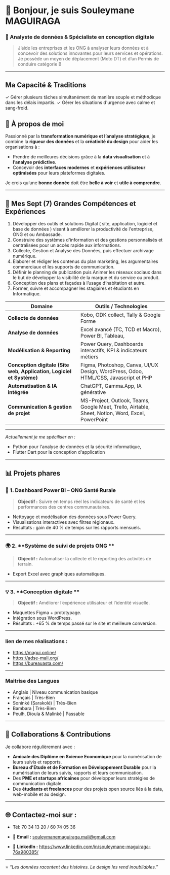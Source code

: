 # 👋 Bonjour, je suis Souleymane MAGUIRAGA  
### 🎯 Analyste de données & Spécialiste en conception digitale  
> J’aide les entreprises et les ONG à analyser leurs données et à concevoir des solutions innovantes pour leurs services et opérations.
> Je possède un moyen de déplacement (Moto DT) et d’un Permis de conduire catégorie B

---
## Ma Capacité & Traditions
✓ Gérer plusieurs tâches simultanément de manière souple et méthodique dans les délais impartis.
✓ Gérer les situations d'urgence avec calme et sang-froid.

## 🚀 À propos de moi

Passionné par la **transformation numérique et l’analyse stratégique**, je combine la **rigueur des données** et la **créativité du design** pour aider les organisations à :
- Prendre de meilleures décisions grâce à la **data visualisation** et à **l’analyse prédictive**.  
- Concevoir des **interfaces modernes** et **expériences utilisateur optimisées** pour leurs plateformes digitales.  

Je crois qu’une **bonne donnée** doit être **belle à voir** et **utile à comprendre**.

---

## 🧠 Mes Sept (7) Grandes Compétences et Expériences
1. Développer des outils et solutions Digital ( site, application, logiciel et base de
données ) visant à améliorer la productivité de l'entreprise, ONG et ou Ambassade.
2. Construire des systèmes d'information et des gestions personnalisés et centralisées
pour un accès rapide aux informations.
3. Collecte, Gestion et Analyse des Données, puis effectuer archivage numérique.
4. Elaborer et rédiger les contenus du plan marketing, les argumentaires commerciaux et
les supports de communication.
5. Définir le planning de publication puis Animer les réseaux sociaux dans le but de
développer la visibilité de la marque et du service ou produit.
6. Conception des plans et façades à l’usage d’habitation et autre.
7. Former, suivre et accompagner les stagiaires et étudiants en Informatique.

| Domaine | Outils / Technologies |
|----------|----------------------|
| **Collecte de données** | Kobo, ODK collect, Tally & Google Forme |
| **Analyse de données** | Excel avancé (TC, TCD et Macro), Power BI, Tableau,|
| **Modélisation & Reporting** | Power Query, Dashboards interactifs, KPI & indicateurs métiers |
| **Conception digitale (Site web, Application, Logiciel et Système)** | Figma, Photoshop, Canva, UI/UX Design, WordPress, Odoo, HTML/CSS, Javascript et PHP |
| **Automatisation & IA intégrée** | ChatGPT, Gamma.App, IA générative |
| **Communication & gestion de projet** | MS-Project, Outlook, Teams, Google Meet, Trello, Airtable, Sheet, Notion, Word, Excel, PowerPoint|
---
*Actuellement je me spéciliser en :*
- Python pour l'analyse de données et la sécurité informatique,
- Flutter Dart pour la conception d'application
---

## 📊 Projets phares
### 🧩 1. **Dashboard Power BI – ONG Santé Rurale**
> **Objectif :** Suivre en temps réel les indicateurs de santé et les performances des centres communautaires.  
- Nettoyage et modélisation des données sous Power Query.  
- Visualisations interactives avec filtres régionaux.  
- Résultats : gain de 40 % de temps sur les rapports mensuels.  
---
### 🌍 2. **Système de suivi de projets ONG **
> **Objectif :** Automatiser la collecte et le reporting des activités de terrain.  
- Export Excel avec graphiques automatiques.  
---
### 💡 3. **Conception digitale **
> **Objectif :** Améliorer l’expérience utilisateur et l’identité visuelle.  
- Maquettes Figma + prototypage.  
- Intégration sous WordPress.  
- Résultats : +65 % de temps passé sur le site et meilleure conversion.  
---
### lien de mes réalisations :
- https://magui.online/
- https://adse-mali.org/
- https://bureauasta.com/
---
### Maitrise des Langues
- Anglais | Niveau communication basique
- Français | Très-Bien
- Soninké (Sarakolé) | Très-Bien
- Bambara | Très-Bien
- Peulh, Dioula & Malinké | Passable
---
## 🤝 Collaborations & Contributions
Je collabore régulièrement avec :
- **Amicale des Diplôme en Science Economique** pour la numérisation de leurs suivis et rapports.  
- **Bureau d'Etude et de Formation en Développement Durable** pour la numérisation de leurs suivis, rapports et leurs communication.
- Des **PME et startups africaines** pour développer leurs stratégies de communication digitale.  
- Des **étudiants et freelances** pour des projets open source liés à la data, web-mobile et au design.

---

## 🌐 Contactez-moi sur :
- Tél: 70 34 13 20 / 60 74 05 36
- 📩 **Email :** souleymanemaguiraga.mali@gmail.com

- 💼 **LinkedIn :** https://www.linkedin.com/in/souleymane-maguiraga-76a980385/
---

⭐ *“Les données racontent des histoires. Le design les rend inoubliables.”*
